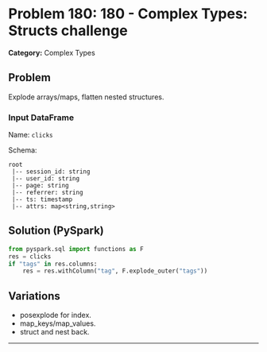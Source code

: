 # Problem 180: 180 - Complex Types: Structs challenge

**Category:** Complex Types

## Problem
Explode arrays/maps, flatten nested structures.

### Input DataFrame
Name: `clicks`

Schema:
```
root
 |-- session_id: string
 |-- user_id: string
 |-- page: string
 |-- referrer: string
 |-- ts: timestamp
 |-- attrs: map<string,string>
```

## Solution (PySpark)
```python
from pyspark.sql import functions as F
res = clicks
if "tags" in res.columns:
    res = res.withColumn("tag", F.explode_outer("tags"))
```

## Variations
- posexplode for index.
- map_keys/map_values.
- struct and nest back.

---
